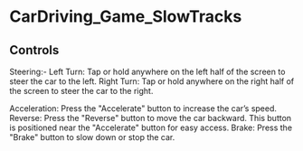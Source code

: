 # CarDriving_Game_SlowTracks

## Controls 
Steering:-
Left Turn: Tap or hold anywhere on the left half of the screen to steer the car to the left.
Right Turn: Tap or hold anywhere on the right half of the screen to steer the car to the right.

Acceleration: Press the "Accelerate" button to increase the car’s speed.
Reverse: Press the "Reverse" button to move the car backward. This button is positioned near the "Accelerate" button for easy access.
Brake: Press the "Brake" button to slow down or stop the car.

